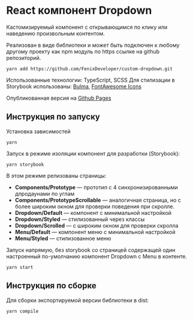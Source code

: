 # React компонент Dropdown
Кастомизируемый компонент с открывающимся по клику или наведению произвольным контентом.

Реализован в виде библиотеки и может быть подключен к любому другому проекту как npm модуль по https ссылке на github репозиторий.

    yarn add https://github.com/FenixDeveloper/custom-dropdown.git

Использованные технологии: TypeScript, SCSS
Для стилизации в Storybook использованы: [Bulma](https://bulma.io/), [FontAwesome Icons](https://fontawesome.com/)

Опубликованная версия на [Github Pages](https://fenixdeveloper.github.io/custom-dropdown/build/)

## Инструкция по запуску
Установка зависимостей

    yarn

Запуск в режиме изоляции компонент для разработки (Storybook):

    yarn storybook

В этом режиме релизованы страницы:
- **Components/Prototype** — прототип с 4 синхронизированными дпродаунами по углам
- **Components/PrototypeScrollable** — аналогичная страница, но с более широким окном для проверки поведения при скролле.
- **Dropdown/Default** — компонент с минимальной настройкой
- **Dropdown/Styled** — стилизованный через классы
- **Dropdown/Scrolled** — с широким окном для проверки скролла
- **Menu/Default** — компонент меню с минимальной настройкой
- **Menu/Styled** — стилизованное меню

Запуск напрямую, без storybook со страницей содержащей один настроенный по-умолчанию компонент Dropdown c Menu в контенте.

    yarn start


## Инструкция по сборке
Для сборки экспортируемой версии библиотеки в dist:

    yarn compile
